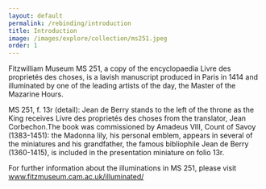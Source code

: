 ```yaml
---
layout: default
permalink: /rebinding/introduction
title: Introduction
image: /images/explore/collection/ms251.jpeg
order: 1
---
```

Fitzwilliam Museum MS 251, a copy of the encyclopaedia Livre des proprietés des choses, is a lavish manuscript produced in Paris in 1414 and illuminated by one of the leading artists of the day, the Master of the Mazarine Hours.

MS 251, f. 13r (detail): Jean de Berry stands to the left of the throne as the King receives Livre des proprietés des choses from the translator, Jean Corbechon.The book was commissioned by Amadeus VIII, Count of Savoy (1383-1451): the Madonna lily, his personal emblem, appears in several of the miniatures and his grandfather, the famous bibliophile Jean de Berry (1360-1415), is included in the presentation miniature on folio 13r.

For further information about the illuminations in MS 251, please visit www.fitzmuseum.cam.ac.uk/illuminated/
